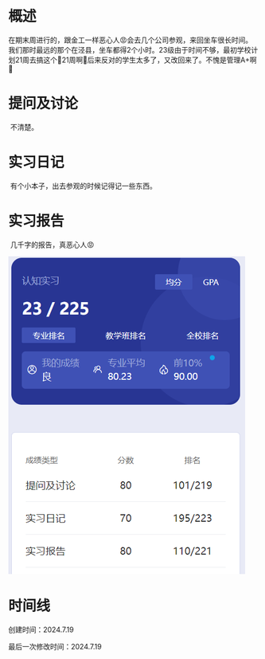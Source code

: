 # 概述

​	在期末周进行的，跟金工一样恶心人😡会去几个公司参观，来回坐车很长时间。我们那时最远的那个在泾县，坐车都得2个小时。23级由于时间不够，最初学校计划21周去搞这个🤣21周啊🤣后来反对的学生太多了，又改回来了。不愧是管理A+啊🤣

# 提问及讨论

​	不清楚。

# 实习日记

​	有个小本子，出去参观的时候记得记一些东西。

# 实习报告

​	几千字的报告，真恶心人😡

![image-20240719225043217](认知实习-assets/image-20240719225043217.png)

# 时间线

创建时间：2024.7.19

最后一次修改时间：2024.7.19
